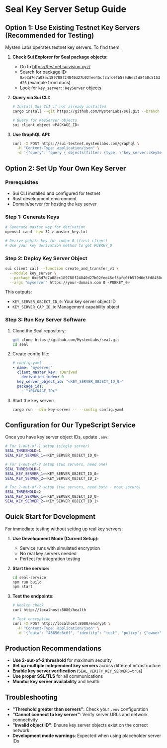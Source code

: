 # Seal Key Server Setup Guide

## Option 1: Use Existing Testnet Key Servers (Recommended for Testing)

Mysten Labs operates testnet key servers. To find them:

1. **Check Sui Explorer for Seal package objects:**
   - Go to https://testnet.suivision.xyz/ 
   - Search for package ID: `0xe3d7e7a08ec189788f24840d27b02fee45cf3afc0fb579d6e3fd8450c5153d26` (example from docs)
   - Look for `key_server::KeyServer` objects

2. **Query via Sui CLI:**
   ```bash
   # Install Sui CLI if not already installed
   cargo install --git https://github.com/MystenLabs/sui.git --branch testnet sui
   
   # Query for KeyServer objects
   sui client object <PACKAGE_ID>
   ```

3. **Use GraphQL API:**
   ```bash
   curl -X POST https://sui-testnet.mystenlabs.com/graphql \
     -H "Content-Type: application/json" \
     -d '{"query": "query { objects(filter: {type: \"key_server::KeyServer\"}) { nodes { address } } }"}'
   ```

## Option 2: Set Up Your Own Key Server

### Prerequisites
- Sui CLI installed and configured for testnet
- Rust development environment
- Domain/server for hosting the key server

### Step 1: Generate Keys
```bash
# Generate master key for derivation
openssl rand -hex 32 > master_key.txt

# Derive public key for index 0 (first client)
# Use your key derivation method to get PUBKEY_0
```

### Step 2: Deploy Key Server Object
```bash
sui client call --function create_and_transfer_v1 \
  --module key_server \
  --package 0xe3d7e7a08ec189788f24840d27b02fee45cf3afc0fb579d6e3fd8450c5153d26 \
  --args "myserver" https://your-domain.com 0 <PUBKEY_0>
```

This outputs:
- `KEY_SERVER_OBJECT_ID_0`: Your key server object ID
- `KEY_SERVER_CAP_ID_0`: Management capability object

### Step 3: Run Key Server Software
1. Clone the Seal repository:
   ```bash
   git clone https://github.com/MystenLabs/seal.git
   cd seal
   ```

2. Create config file:
   ```yaml
   # config.yaml
   - name: "myserver"
     client_master_key: !Derived
       derivation_index: 0
     key_server_object_id: "<KEY_SERVER_OBJECT_ID_0>"
     package_ids:
       - "<PACKAGE_ID>"
   ```

3. Start the key server:
   ```bash
   cargo run --bin key-server -- --config config.yaml
   ```

## Configuration for Our TypeScript Service

Once you have key server object IDs, update `.env`:

```bash
# For 1-out-of-1 setup (single server)
SEAL_THRESHOLD=1
SEAL_KEY_SERVER_1=<KEY_SERVER_OBJECT_ID_0>

# For 1-out-of-2 setup (two servers, need one)
SEAL_THRESHOLD=1
SEAL_KEY_SERVER_1=<KEY_SERVER_OBJECT_ID_0>
SEAL_KEY_SERVER_2=<KEY_SERVER_OBJECT_ID_1>

# For 2-out-of-2 setup (two servers, need both - most secure)
SEAL_THRESHOLD=2
SEAL_KEY_SERVER_1=<KEY_SERVER_OBJECT_ID_0>
SEAL_KEY_SERVER_2=<KEY_SERVER_OBJECT_ID_1>
```

## Quick Start for Development

For immediate testing without setting up real key servers:

1. **Use Development Mode (Current Setup):**
   - Service runs with simulated encryption
   - No real key servers needed
   - Perfect for integration testing

2. **Start the service:**
   ```bash
   cd seal-service
   npm run build
   npm start
   ```

3. **Test the endpoints:**
   ```bash
   # Health check
   curl http://localhost:8080/health
   
   # Test encryption
   curl -X POST http://localhost:8080/encrypt \
     -H "Content-Type: application/json" \
     -d '{"data": "48656c6c6f", "identity": "test", "policy": {"owner": "0x123"}}'
   ```

## Production Recommendations

- **Use 2-out-of-2 threshold** for maximum security
- **Set up multiple independent key servers** across different infrastructure
- **Enable key server verification** (`SEAL_VERIFY_KEY_SERVERS=true`)
- **Use proper SSL/TLS** for all communications
- **Monitor key server availability** and health

## Troubleshooting

- **"Threshold greater than servers"**: Check your `.env` configuration
- **"Cannot connect to key server"**: Verify server URLs and network connectivity
- **"Invalid object ID"**: Ensure key server objects exist on the correct network
- **Development mode warnings**: Expected when using placeholder server IDs